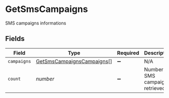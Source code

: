 # GetSmsCampaigns

SMS campaigns informations


## Fields

| Field                                                                         | Type                                                                          | Required                                                                      | Description                                                                   | Example                                                                       |
| ----------------------------------------------------------------------------- | ----------------------------------------------------------------------------- | ----------------------------------------------------------------------------- | ----------------------------------------------------------------------------- | ----------------------------------------------------------------------------- |
| `campaigns`                                                                   | [GetSmsCampaignsCampaigns](../../models/shared/getsmscampaignscampaigns.md)[] | :heavy_minus_sign:                                                            | N/A                                                                           |                                                                               |
| `count`                                                                       | *number*                                                                      | :heavy_minus_sign:                                                            | Number of SMS campaigns retrieved                                             | 12                                                                            |